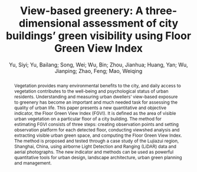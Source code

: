 ---
layout: technique
title: "View-based greenery: A three-dimensional assessment of city buildings’ green visibility using Floor Green View Index"
system_type: "False"
technique: "False"
design_study: "False"
evaluation: "False"
data: "False"
analysis: "True"
generation: "False"
curation_and_transformation: "False"
management: "False"
modeling: "True"
urban_analysis: "True"
visualization: "False"
sunlight_access: "False"
wind_ventilation: "False"
view_impact: "True"
energy: "False"
damage_and_disaster_management: "False"
climate: "False"
sound: "False"
property_cadastre: "False"
others: "False"
lookup: "False"
browse: "False"
locate: "True"
explore: "False"
identify: "False"
compare: "True"
summarize: "True"
distribution: "True"
trends: "False"
outliers: "False"
extremes: "True"
features: "True"
target_discovery: "True"
target_access: "True"
spatial_relation: "True"
buildings: "True"
streets: "False"
nature: "True"
uniform_discretization: "True"
structural_subdivision: "False"
univariate: "True"
multivariate: "False"
volumetric: "False"
temporal: "False"
sensing: "False"
statistical: "False"
simulation_based: "True"
learning_based: "False"
surveyed: "False"
site: "False"
block: "False"
multi_block: "True"
city: "False"
va_wo_model: "False"
post_model: "True"
model_integrated: "False"
assisted_models: "False"
overlay: "True"
embedded: "False"
linked: "False"
temporal_jx: "False"
spatial_jx: "False"
filter: "False"
aggregate: "False"
embed: "True"
glyphs: "False"
bar_charts: "False"
scatterplots: "False"
matrix: "False"
parallel_coordinates: "False"
map_2d: "True"
map_3d: "True"
walking: "False"
steering: "False"
selection_based: "False"
manipulation_based: "True"
distortion: "False"
ghosting: "False"
culling: "False"
birds_view: "True"
multi_view: "False"
assisted_steering: "False"
other: "False"
vr_cave: "False"
ar: "False"
desktop: "True"
mobile: "False"
case_study: "True"
user_study: "False"
statistical_evaluation: "False"
expert_interviews: "False"
key: "6Q26RHZ7"
item_type: "journalArticle"
publication_year: "2016"
author: "Yu, Siyi; Yu, Bailang; Song, Wei; Wu, Bin; Zhou, Jianhua; Huang, Yan; Wu, Jianping; Zhao, Feng; Mao, Weiqing"
publication_title: "Landscape and Urban Planning"
isbn: "nan"
issn: "01692046"
doi: "10.1016/j.landurbplan.2016.04.004"
url_paper: "https://linkinghub.elsevier.com/retrieve/pii/S0169204616300329"
abstract_note: "nan"
date_added: "2023-01-30 00:03:16"
date_modified: "2023-01-30 00:03:16"
access_date: "2023-01-30 00:03:16"
pages: "13-26"
num_pages: "nan"
issue: "nan"
volume: "152.0"
number_of_volumes: "nan"
journal_abbreviation: "Landscape and Urban Planning"
short_title: "View-based greenery"
series: "nan"
series_number: "nan"
series_text: "nan"
series_title: "nan"
publisher: "nan"
place: "nan"
language: "en"
rights: "nan"
type: "nan"
archive: "nan"
archive_location: "nan"
library_catalog: "DOI.org (Crossref)"
call_number: "nan"
extra: "nan"
notes: "nan"
link_attachments: "nan"
manual_tags: "nan"
automatic_tags: "nan"
editor: "nan"
series_editor: "nan"
translator: "nan"
contributor: "nan"
attorney_agent: "nan"
book_author: "nan"
cast_member: "nan"
commenter: "nan"
composer: "nan"
cosponsor: "nan"
counsel: "nan"
interviewer: "nan"
producer: "nan"
recipient: "nan"
reviewed_author: "nan"
scriptwriter: "nan"
words_by: "nan"
guest: "nan"
number: "nan"
edition: "nan"
running_time: "nan"
scale: "nan"
medium: "nan"
artwork_size: "nan"
filing_date: "nan"
application_number: "nan"
assignee: "nan"
issuing_authority: "nan"
country: "nan"
meeting_name: "nan"
conference_name: "nan"
court: "nan"
references: "nan"
reporter: "nan"
legal_status: "nan"
priority_numbers: "nan"
programming_language: "nan"
version: "nan"
system: "nan"
code: "nan"
code_number: "nan"
section: "nan"
session: "nan"
committee: "nan"
history: "nan"
legislative_body: "nan"
abstract: "Vegetation provides many environmental benefits to the city, and daily access to vegetation contributes to the well-being and psychological status of urban residents. Understanding and measuring urban dwellers’ view-based exposure to greenery has become an important and much needed task for assessing the quality of urban life. This paper presents a new quantitative and objective indicator, the Floor Green View Index (FGVI). It is defined as the area of visible urban vegetation on a particular floor of a city building. The method for estimating FGVI consists of three steps: creating observation points and setting observation platform for each detected floor, conducting viewshed analysis and extracting visible urban green space, and computing the Floor Green View Index. The method is proposed and tested through a case study of the Lujiazui region, Shanghai, China, using airborne Light Detection and Ranging (LiDAR) data and aerial photographs. The new indicator and methods can be used as powerful quantitative tools for urban design, landscape architecture, urban green planning and management."
---